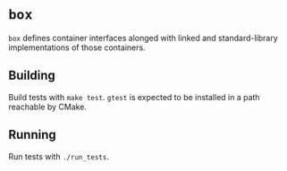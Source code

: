 # `box`

`box` defines container interfaces alonged with linked and standard-library
implementations of those containers.

## Building

Build tests with `make test`. `gtest` is expected to be installed in a path
reachable by CMake.

## Running

Run tests with `./run_tests`.
